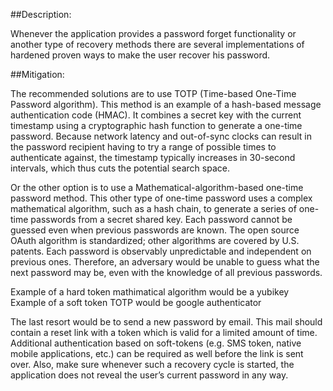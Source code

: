 ##Description:

Whenever the application provides a password forget functionality or another 
type of recovery methods there are several implementations of hardened proven ways to make
the user recover his password.

##Mitigation:

The recommended solutions are to use TOTP (Time-based One-Time Password algorithm). This 
method is an example of a hash-based message authentication code (HMAC). It combines a 
secret key with the current timestamp using a cryptographic hash function to generate 
a one-time password. Because network latency and out-of-sync clocks can result in the password 
recipient having to try a range of possible times to authenticate against, the timestamp typically 
increases in 30-second intervals, which thus cuts the potential search space.

Or the other option is to use a Mathematical-algorithm-based one-time password method. This other 
type of one-time password uses a complex mathematical algorithm, such as a hash chain, to generate 
a series of one-time passwords from a secret shared key. Each password cannot be guessed even when 
previous passwords are known. The open source OAuth algorithm is standardized; other algorithms are 
covered by U.S. patents. Each password is observably unpredictable and independent on previous ones. 
Therefore, an adversary would be unable to guess what the next password may be, even with the 
knowledge of all previous passwords.

Example of a hard token mathimatical algorithm would be a yubikey
Example of a soft token TOTP would be google authenticator

The last resort would be to send a new password by email. This mail should contain a reset link with 
a token which is valid for a limited amount of time. Additional authentication based on soft-tokens 
(e.g. SMS token, native mobile applications, etc.) can be required as well before the link is 
sent over. Also, make sure whenever such a recovery cycle is started, the application does not 
reveal the user’s current password in any way.

